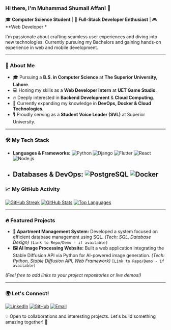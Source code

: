### Hi there, I'm Muhammad Shumail Affan! 👋

🎓 **Computer Science Student** | 🚀 **Full-Stack Developer Enthusiast** | 🎮 **Web Developer *

I'm passionate about crafting seamless user experiences and diving into new technologies. Currently pursuing my Bachelors and gaining hands-on experience in web and mobile development.

---

### 🚀 About Me

* 🎓 Pursuing a **B.S. in Computer Science** at **The Superior University, Lahore**.
* 💻 Honing my skills as a **Web  Developer Intern** at **UET Game Studio**.
* 🔥 Deeply interested in **Backend Development** & **Cloud Computing**.
* 🌱 Currently expanding my knowledge in **DevOps, Docker & Cloud Technologies**.
* 🎙 Proudly serving as a **Student Voice Leader (SVL)** at Superior University.

---

### 🛠️ My Tech Stack

* **Languages & Frameworks:**
    ![Python](https://img.shields.io/badge/Python-3776AB?style=for-the-badge&logo=python&logoColor=white)
    ![Django](https://img.shields.io/badge/Django-092E20?style=for-the-badge&logo=django&logoColor=white)
    ![Flutter](https://img.shields.io/badge/Flutter-02569B?style=for-the-badge&logo=flutter&logoColor=white)
    ![React](https://img.shields.io/badge/React-61DAFB?style=for-the-badge&logo=react&logoColor=black)
    ![Node.js](https://img.shields.io/badge/Node.js-339933?style=for-the-badge&logo=nodedotjs&logoColor=white)
* **Databases & DevOps:**
    ![PostgreSQL](https://img.shields.io/badge/PostgreSQL-316192?style=for-the-badge&logo=postgresql&logoColor=white)
    ![Docker](https://img.shields.io/badge/Docker-2496ED?style=for-the-badge&logo=docker&logoColor=white)
    ---

### 📈 My GitHub Activity

[![GitHub Streak](https://github-readme-streak-stats.herokuapp.com/?user=ShumailAffan&theme=radical&hide_border=true)](https://git.io/streak-stats)
[![GitHub Stats](https://github-readme-stats.vercel.app/api?username=ShumailAffan&show_icons=true&theme=radical&hide_border=true)](https://github.com/anuraghazra/github-readme-stats)
[![Top Languages](https://github-readme-stats.vercel.app/api/top-langs/?username=ShumailAffan&layout=compact&theme=radical&hide_border=true)](https://github.com/anuraghazra/github-readme-stats)

---

### 🔥 Featured Projects

* **🏢 Apartment Management System:** Developed a system focused on efficient database management using SQL. *(Tech: SQL, Database Design)* `[Link to Repo/Demo - if available]`
* **🖼 AI Image Processing Website:** Built a web application integrating the Stable Diffusion API via Python for AI-powered image generation. *(Tech: Python, Stable Diffusion API, Web Framework)* `[Link to Repo/Demo - if available]`

*(Feel free to add links to your project repositories or live demos!)*

---

### 🌍 Let's Connect!

[![LinkedIn](https://img.shields.io/badge/LinkedIn-0A66C2?style=for-the-badge&logo=linkedin&logoColor=white)](https://www.linkedin.com/in/shumail-affan-80179b272/)
[![GitHub](https://img.shields.io/badge/GitHub-181717?style=for-the-badge&logo=github&logoColor=white)](https://github.com/ShumailAffan)
[![Email](https://img.shields.io/badge/Email-D14836?style=for-the-badge&logo=gmail&logoColor=white)](mailto:shumailaffan502@gmail.com)

💡 Open to collaborations and interesting projects. Let's build something amazing together! 🚀
